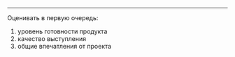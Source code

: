 
---

Оценивать в первую очередь:
1. уровень готовности продукта
2. качество выступления
3. общие впечатления от проекта